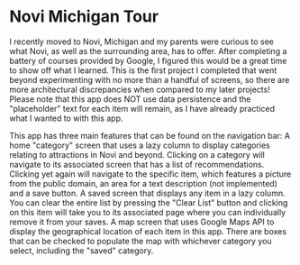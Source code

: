 # Novi Michigan Tour
I recently moved to Novi, Michigan and my parents were curious to see what Novi, as well as the surrounding area, has to offer. After completing a battery of courses provided by Google, I figured this would be a great time to show off what I learned. This is the first project I completed that went beyond experimenting with no more than a handful of screens, so there are more architectural discrepancies when compared to my later projects! Please note that this app does NOT use data persistence and the "placeholder" text for each item will remain, as I have already practiced what I wanted to with this app.

This app has three main features that can be found on the navigation bar: 
A home "category" screen that uses a lazy column to display categories relating to attractions in Novi and beyond. Clicking on a category will navigate to its associated screen that has a list of recommendations. Clicking yet again will navigate to the specific item, which features a picture from the public domain, an area for a text description (not implemented) and a save button.
A saved screen that displays any item in a lazy column. You can clear the entire list by pressing the "Clear List" button and clicking on this item will take you to its associated page where you can individually remove it from your saves.
A map screen that uses Google Maps API to display the geographical location of each item in this app. There are boxes that can be checked to populate the map with whichever category you select, including the "saved" category.

